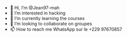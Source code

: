 - 👋 Hi, I’m @Jean97-mah
- 👀 I’m interested in hacking
- 🌱 I’m currently learning the courses
- 💞️ I’m looking to collaborate on groupes
- 📫 How to reach me WhatsApp sur le +229 97670857

<!---
Jean97-mah/Jean97-mah is a ✨ special ✨ repository because its `README.md` (this file) appears on your GitHub profile.
You can click the Preview link to take a look at your changes.
--->
